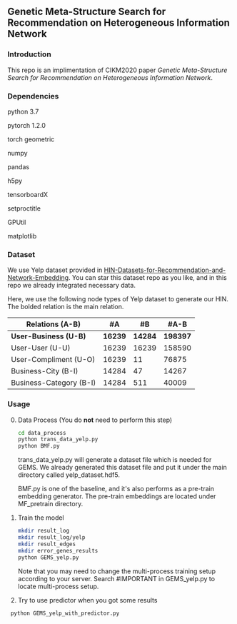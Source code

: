 ## Genetic Meta-Structure Search for Recommendation on Heterogeneous Information Network

### 

### Introduction

This repo is an implimentation of CIKM2020 paper *Genetic Meta-Structure Search for Recommendation on Heterogeneous Information Network*.



### Dependencies

python 3.7

pytorch 1.2.0

torch geometric

numpy

pandas

h5py

tensorboardX

setproctitle

GPUtil

matplotlib





### Dataset

We use Yelp dataset provided in [HIN-Datasets-for-Recommendation-and-Network-Embedding](https://github.com/librahu/HIN-Datasets-for-Recommendation-and-Network-Embedding). You can star this dataset repo as you like, and in this repo we already integrated necessary data.

Here, we use the following node types of Yelp dataset to generate our HIN. The bolded relation is the main relation.

| Relations (A-B) | #A | #B | #A-B|
| ------ | ----------- | ----------- | ----------- |
| **User-Business (U-B)** | **16239** | **14284** | **198397** |
| User-User (U-U)   | 16239 | 16239 | 158590 |
| User-Compliment (U-O)   | 16239 | 11 | 76875 |
| Business-City (B-I)   | 14284 | 47 | 14267 |
| Business-Category (B-I)   | 14284 | 511 | 40009 |



### Usage

 0. Data Process (You do **not** need to perform this step)

     ``` bash
     cd data_process
     python trans_data_yelp.py
     python BMF.py
     ```

     trans_data_yelp.py will generate a dataset file which is needed for GEMS. We already generated this dataset file and put it under the main directory called yelp_dataset.hdf5.

     BMF.py is one of the baseline, and it's also performs as a pre-train embedding generator. The pre-train embeddings are located under MF_pretrain directory.

 1. Train the model

     ``` bash
     mkdir result_log
     mkdir result_log/yelp
     mkdir result_edges
     mkdir error_genes_results
     python GEMS_yelp.py
     ```

     Note that you may need to change the multi-process training setup according to your server. Search #IMPORTANT in GEMS_yelp.py to locate multi-process setup.
     
     
     
1. Try to use predictor when you got some results
  
  ```bash
   python GEMS_yelp_with_predictor.py
  ```
  ​      




​     
